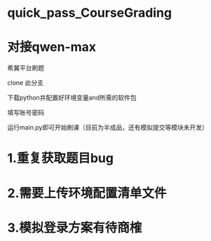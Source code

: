 # quick_pass_CourseGrading
# 对接qwen-max
希冀平台刷题

clone 此分支

下载python并配置好环境变量and所需的软件包

填写账号密码

运行main.py即可开始刷课（目前为半成品，还有模拟提交等模块未开发）

# 1.重复获取题目bug
# 2.需要上传环境配置清单文件
# 3.模拟登录方案有待商榷

